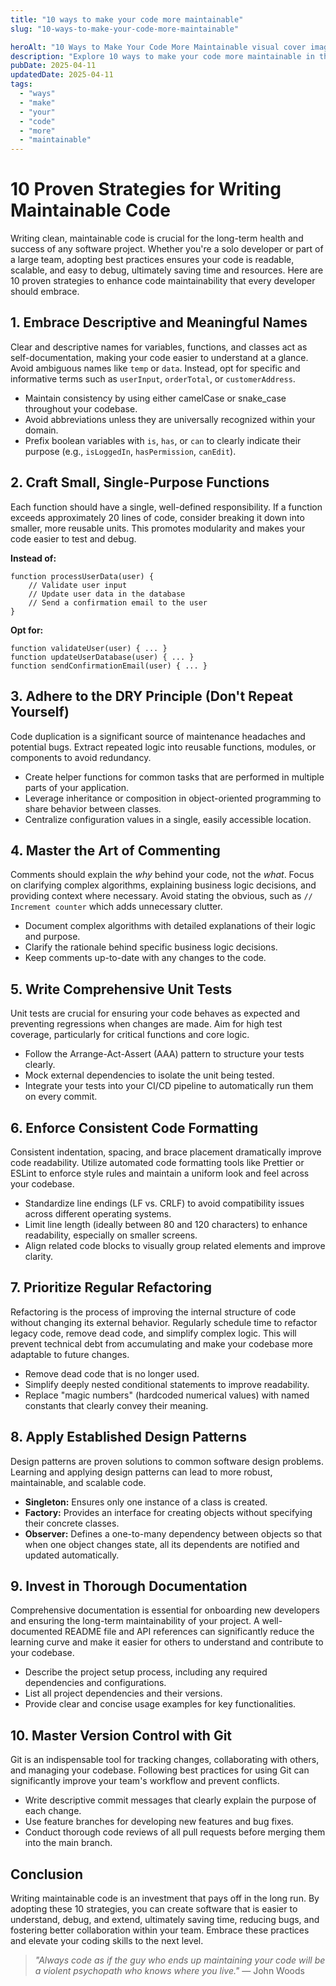 ```yaml
---
title: "10 ways to make your code more maintainable"
slug: "10-ways-to-make-your-code-more-maintainable"

heroAlt: "10 Ways to Make Your Code More Maintainable visual cover image"
description: "Explore 10 ways to make your code more maintainable in this detailed guide, offering insights, strategies, and practical tips to enhance your understanding and application of the topic."
pubDate: 2025-04-11
updatedDate: 2025-04-11
tags:
  - "ways"
  - "make"
  - "your"
  - "code"
  - "more"
  - "maintainable"
---
```


# 10 Proven Strategies for Writing Maintainable Code

Writing clean, maintainable code is crucial for the long-term health and success of any software project. Whether you're a solo developer or part of a large team, adopting best practices ensures your code is readable, scalable, and easy to debug, ultimately saving time and resources. Here are 10 proven strategies to enhance code maintainability that every developer should embrace.

## 1. Embrace Descriptive and Meaningful Names

Clear and descriptive names for variables, functions, and classes act as self-documentation, making your code easier to understand at a glance. Avoid ambiguous names like `temp` or `data`. Instead, opt for specific and informative terms such as `userInput`, `orderTotal`, or `customerAddress`.

- Maintain consistency by using either camelCase or snake_case throughout your codebase.
- Avoid abbreviations unless they are universally recognized within your domain.
- Prefix boolean variables with `is`, `has`, or `can` to clearly indicate their purpose (e.g., `isLoggedIn`, `hasPermission`, `canEdit`).

## 2. Craft Small, Single-Purpose Functions

Each function should have a single, well-defined responsibility. If a function exceeds approximately 20 lines of code, consider breaking it down into smaller, more reusable units. This promotes modularity and makes your code easier to test and debug.

**Instead of:**

```
function processUserData(user) {
    // Validate user input
    // Update user data in the database
    // Send a confirmation email to the user
}
```

**Opt for:**

```
function validateUser(user) { ... }
function updateUserDatabase(user) { ... }
function sendConfirmationEmail(user) { ... }
```

## 3. Adhere to the DRY Principle (Don't Repeat Yourself)

Code duplication is a significant source of maintenance headaches and potential bugs. Extract repeated logic into reusable functions, modules, or components to avoid redundancy.

- Create helper functions for common tasks that are performed in multiple parts of your application.
- Leverage inheritance or composition in object-oriented programming to share behavior between classes.
- Centralize configuration values in a single, easily accessible location.

## 4. Master the Art of Commenting

Comments should explain the _why_ behind your code, not the _what_. Focus on clarifying complex algorithms, explaining business logic decisions, and providing context where necessary. Avoid stating the obvious, such as `// Increment counter` which adds unnecessary clutter.

- Document complex algorithms with detailed explanations of their logic and purpose.
- Clarify the rationale behind specific business logic decisions.
- Keep comments up-to-date with any changes to the code.

## 5. Write Comprehensive Unit Tests

Unit tests are crucial for ensuring your code behaves as expected and preventing regressions when changes are made. Aim for high test coverage, particularly for critical functions and core logic.

- Follow the Arrange-Act-Assert (AAA) pattern to structure your tests clearly.
- Mock external dependencies to isolate the unit being tested.
- Integrate your tests into your CI/CD pipeline to automatically run them on every commit.

## 6. Enforce Consistent Code Formatting

Consistent indentation, spacing, and brace placement dramatically improve code readability. Utilize automated code formatting tools like Prettier or ESLint to enforce style rules and maintain a uniform look and feel across your codebase.

- Standardize line endings (LF vs. CRLF) to avoid compatibility issues across different operating systems.
- Limit line length (ideally between 80 and 120 characters) to enhance readability, especially on smaller screens.
- Align related code blocks to visually group related elements and improve clarity.

## 7. Prioritize Regular Refactoring

Refactoring is the process of improving the internal structure of code without changing its external behavior. Regularly schedule time to refactor legacy code, remove dead code, and simplify complex logic. This will prevent technical debt from accumulating and make your codebase more adaptable to future changes.

- Remove dead code that is no longer used.
- Simplify deeply nested conditional statements to improve readability.
- Replace "magic numbers" (hardcoded numerical values) with named constants that clearly convey their meaning.

## 8. Apply Established Design Patterns

Design patterns are proven solutions to common software design problems. Learning and applying design patterns can lead to more robust, maintainable, and scalable code.

- **Singleton:** Ensures only one instance of a class is created.
- **Factory:** Provides an interface for creating objects without specifying their concrete classes.
- **Observer:** Defines a one-to-many dependency between objects so that when one object changes state, all its dependents are notified and updated automatically.

## 9. Invest in Thorough Documentation

Comprehensive documentation is essential for onboarding new developers and ensuring the long-term maintainability of your project. A well-documented README file and API references can significantly reduce the learning curve and make it easier for others to understand and contribute to your codebase.

- Describe the project setup process, including any required dependencies and configurations.
- List all project dependencies and their versions.
- Provide clear and concise usage examples for key functionalities.

## 10. Master Version Control with Git

Git is an indispensable tool for tracking changes, collaborating with others, and managing your codebase. Following best practices for using Git can significantly improve your team's workflow and prevent conflicts.

- Write descriptive commit messages that clearly explain the purpose of each change.
- Use feature branches for developing new features and bug fixes.
- Conduct thorough code reviews of all pull requests before merging them into the main branch.

## Conclusion

Writing maintainable code is an investment that pays off in the long run. By adopting these 10 strategies, you can create software that is easier to understand, debug, and extend, ultimately saving time, reducing bugs, and fostering better collaboration within your team. Embrace these practices and elevate your coding skills to the next level.

> _"Always code as if the guy who ends up maintaining your code will be a violent psychopath who knows where you live."_ ― John Woods
